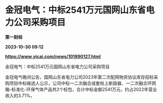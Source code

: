 # 金冠电气：中标2541万元国网山东省电力公司采购项目
**第一财经**

**2023-10-30 09:12**

**https://www.yicai.com/news/101890127.html**

金冠电气：中标2541万元国网山东省电力公司采购项目

金冠电气晚间公告，国网山东省电力公司2023年第二次配网物资协议库存招标采购项目中标候选人公示，公司中标一二次融合成套柱上断路器、一二次融合环网箱-标准化-环保气体产品共2个标包，合计中标金额2541万元，约占2022年营业收入的3.71%。